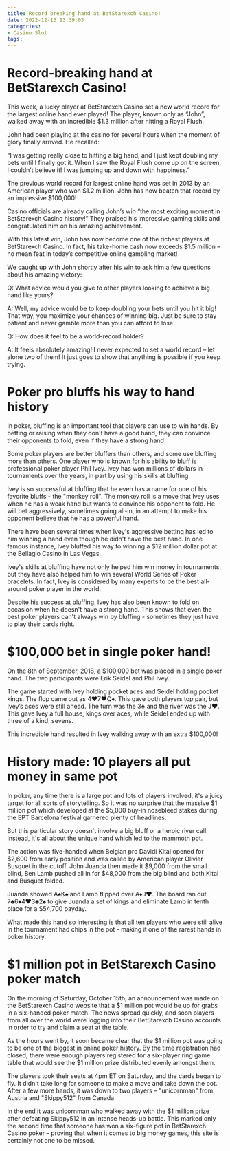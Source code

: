 ```yaml
---
title: Record breaking hand at BetStarexch Casino!
date: 2022-12-13 13:39:03
categories:
- Casino Slot
tags:
---
```



#  Record-breaking hand at BetStarexch Casino!

This week, a lucky player at BetStarexch Casino set a new world record for the largest online hand ever played! The player, known only as “John”, walked away with an incredible $1.3 million after hitting a Royal Flush.

John had been playing at the casino for several hours when the moment of glory finally arrived. He recalled:

“I was getting really close to hitting a big hand, and I just kept doubling my bets until I finally got it. When I saw the Royal Flush come up on the screen, I couldn’t believe it! I was jumping up and down with happiness.”

The previous world record for largest online hand was set in 2013 by an American player who won $1.2 million. John has now beaten that record by an impressive $100,000!

Casino officials are already calling John’s win “the most exciting moment in BetStarexch Casino history!” They praised his impressive gaming skills and congratulated him on his amazing achievement.

With this latest win, John has now become one of the richest players at BetStarexch Casino. In fact, his take-home cash now exceeds $1.5 million – no mean feat in today’s competitive online gambling market!

We caught up with John shortly after his win to ask him a few questions about his amazing victory:

Q: What advice would you give to other players looking to achieve a big hand like yours?

A: Well, my advice would be to keep doubling your bets until you hit it big! That way, you maximize your chances of winning big. Just be sure to stay patient and never gamble more than you can afford to lose.

Q: How does it feel to be a world-record holder?


A: It feels absolutely amazing! I never expected to set a world record – let alone two of them! It just goes to show that anything is possible if you keep trying.

#  Poker pro bluffs his way to hand history

In poker, bluffing is an important tool that players can use to win hands. By betting or raising when they don't have a good hand, they can convince their opponents to fold, even if they have a strong hand.

Some poker players are better bluffers than others, and some use bluffing more than others. One player who is known for his ability to bluff is professional poker player Phil Ivey. Ivey has won millions of dollars in tournaments over the years, in part by using his skills at bluffing.

Ivey is so successful at bluffing that he even has a name for one of his favorite bluffs - the "monkey roll". The monkey roll is a move that Ivey uses when he has a weak hand but wants to convince his opponent to fold. He will bet aggressively, sometimes going all-in, in an attempt to make his opponent believe that he has a powerful hand.

There have been several times when Ivey's aggressive betting has led to him winning a hand even though he didn't have the best hand. In one famous instance, Ivey bluffed his way to winning a $12 million dollar pot at the Bellagio Casino in Las Vegas.

Ivey's skills at bluffing have not only helped him win money in tournaments, but they have also helped him to win several World Series of Poker bracelets. In fact, Ivey is considered by many experts to be the best all-around poker player in the world.

Despite his success at bluffing, Ivey has also been known to fold on occasion when he doesn't have a strong hand. This shows that even the best poker players can't always win by bluffing - sometimes they just have to play their cards right.

#  $100,000 bet in single poker hand!

On the 8th of September, 2018, a $100,000 bet was placed in a single poker hand. The two participants were Erik Seidel and Phil Ivey.

The game started with Ivey holding pocket aces and Seidel holding pocket kings. The flop came out as 4♥7♥Q♦. This gave both players top pair, but Ivey’s aces were still ahead. The turn was the 3♣ and the river was the J♥. This gave Ivey a full house, kings over aces, while Seidel ended up with three of a kind, sevens.

This incredible hand resulted in Ivey walking away with an extra $100,000!

#  History made: 10 players all put money in same pot

In poker, any time there is a large pot and lots of players involved, it's a juicy target for all sorts of storytelling. So it was no surprise that the massive $1 million pot which developed at the $5,000 buy-in nosebleed stakes during the EPT Barcelona festival garnered plenty of headlines.

But this particular story doesn't involve a big bluff or a heroic river call. Instead, it's all about the unique hand which led to the mammoth pot.

The action was five-handed when Belgian pro Davidi Kitai opened for $2,600 from early position and was called by American player Olivier Busquet in the cutoff. John Juanda then made it $9,000 from the small blind, Ben Lamb pushed all in for $48,000 from the big blind and both Kitai and Busquet folded.

Juanda showed A♠K♠ and Lamb flipped over A♦J♥. The board ran out 7♣6♦4♥3♣2♠ to give Juanda a set of kings and eliminate Lamb in tenth place for a $54,700 payday.

What made this hand so interesting is that all ten players who were still alive in the tournament had chips in the pot - making it one of the rarest hands in poker history.

#  $1 million pot in BetStarexch Casino poker match

On the morning of Saturday, October 15th, an announcement was made on the BetStarexch Casino website that a $1 million pot would be up for grabs in a six-handed poker match. The news spread quickly, and soon players from all over the world were logging into their BetStarexch Casino accounts in order to try and claim a seat at the table.

As the hours went by, it soon became clear that the $1 million pot was going to be one of the biggest in online poker history. By the time registration had closed, there were enough players registered for a six-player ring game table that would see the $1 million prize distributed evenly amongst them.

The players took their seats at 4pm ET on Saturday, and the cards began to fly. It didn't take long for someone to make a move and take down the pot. After a few more hands, it was down to two players – "unicornman" from Austria and "Skippy512" from Canada.

In the end it was unicornman who walked away with the $1 million prize after defeating Skippy512 in an intense heads-up battle. This marked only the second time that someone has won a six-figure pot in BetStarexch Casino poker – proving that when it comes to big money games, this site is certainly not one to be missed.